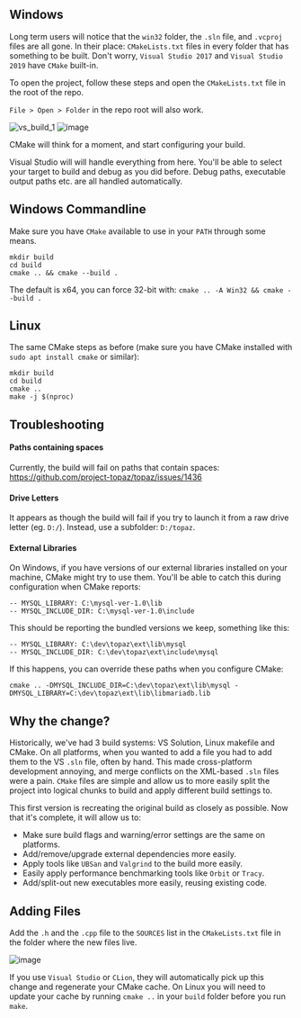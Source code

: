 ## Windows
Long term users will notice that the `win32` folder, the `.sln` file, and `.vcproj` files are all gone. In their place: `CMakeLists.txt` files in every folder that has something to be built. Don't worry, `Visual Studio 2017` and `Visual Studio 2019` have `CMake` built-in.

To open the project, follow these steps and open the `CMakeLists.txt` file in the root of the repo.

`File > Open > Folder` in the repo root will also work. 

![vs_build_1](https://user-images.githubusercontent.com/1389729/96963902-2b00cf00-1512-11eb-804c-47ea881888b9.png)
![image](https://user-images.githubusercontent.com/1389729/97025486-cd47a380-1560-11eb-8d02-0d19b539bd2c.png)

CMake will think for a moment, and start configuring your build.

Visual Studio will will handle everything from here. You'll be able to select your target to build and debug as you did before. Debug paths, executable output paths etc. are all handled automatically.

## Windows Commandline
Make sure you have `CMake` available to use in your `PATH` through some means.
```
mkdir build
cd build
cmake .. && cmake --build .
```

The default is x64, you can force 32-bit with: `cmake .. -A Win32 && cmake --build .`

## Linux
The same CMake steps as before (make sure you have CMake installed with `sudo apt install cmake` or similar):
```
mkdir build
cd build
cmake ..
make -j $(nproc)
```

## Troubleshooting
#### Paths containing spaces
Currently, the build will fail on paths that contain spaces: https://github.com/project-topaz/topaz/issues/1436

#### Drive Letters
It appears as though the build will fail if you try to launch it from a raw drive letter (eg. `D:/`). Instead, use a subfolder: `D:/topaz`.

#### External Libraries
On Windows, if you have versions of our external libraries installed on your machine, CMake might try to use them. You'll be able to catch this during configuration when CMake reports:
```
-- MYSQL_LIBRARY: C:\mysql-ver-1.0\lib
-- MYSQL_INCLUDE_DIR: C:\mysql-ver-1.0\include
```
This should be reporting the bundled versions we keep, something like this:
```
-- MYSQL_LIBRARY: C:\dev\topaz\ext\lib\mysql
-- MYSQL_INCLUDE_DIR: C:\dev\topaz\ext\include\mysql
```
If this happens, you can override these paths when you configure CMake:
```
cmake .. -DMYSQL_INCLUDE_DIR=C:\dev\topaz\ext\lib\mysql -DMYSQL_LIBRARY=C:\dev\topaz\ext\lib\libmariadb.lib
```

## Why the change?
Historically, we've had 3 build systems: VS Solution, Linux makefile and CMake. On all platforms, when you wanted to add a file you had to add them to the VS `.sln` file, often by hand. This made cross-platform development annoying, and merge conflicts on the XML-based `.sln` files were a pain. `CMake` files are simple and allow us to more easily split the project into logical chunks to build and apply different build settings to.

This first version is recreating the original build as closely as possible. Now that it's complete, it will allow us to:
- Make sure build flags and warning/error settings are the same on platforms.
- Add/remove/upgrade external dependencies more easily.
- Apply tools like `UBSan` and `Valgrind` to the build more easily.
- Easily apply performance benchmarking tools like `Orbit` or `Tracy`.
- Add/split-out new executables more easily, reusing existing code.

## Adding Files
Add the `.h` and the `.cpp` file to the `SOURCES` list in the `CMakeLists.txt` file in the folder where the new files live.

![image](https://user-images.githubusercontent.com/1389729/96964877-e7a76000-1513-11eb-9757-710e53b2858a.png)

If you use `Visual Studio` or `CLion`, they will automatically pick up this change and regenerate your CMake cache. On Linux you will need to update your cache by running `cmake ..` in your `build` folder before you run `make`.
